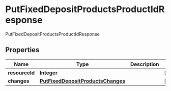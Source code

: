 

# PutFixedDepositProductsProductIdResponse

PutFixedDepositProductsProductIdResponse
## Properties

Name | Type | Description | Notes
------------ | ------------- | ------------- | -------------
**resourceId** | **Integer** |  |  [optional]
**changes** | [**PutFixedDepositProductsChanges**](PutFixedDepositProductsChanges.md) |  |  [optional]



